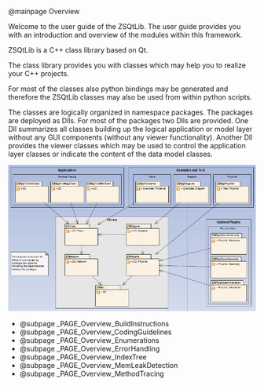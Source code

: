 @mainpage Overview

Welcome to the user guide of the ZSQtLib.
The user guide provides you with an introduction and overview of the modules within this framework.

ZSQtLib is a C++ class library based on Qt.

The class library provides you with classes which may help you to realize your C++ projects.

For most of the classes also python bindings may be generated and therefore the ZSQtLib classes may also be
used from within python scripts.

The classes are logically organized in namespace packages. The packages are deployed as Dlls. For most of the
packages two Dlls are provided. One Dll summarizes all classes building up the logical application or model layer
without any GUI components (without any viewer functionality). Another Dll provides the viewer classes which may be
used to control the application layer classes or indicate the content of the data model classes.

![Packages_Overview](packages_overview.png)

- @subpage _PAGE_Overview_BuildInstructions
- @subpage _PAGE_Overview_CodingGuidelines
- @subpage _PAGE_Overview_Enumerations
- @subpage _PAGE_Overview_ErrorHandling
- @subpage _PAGE_Overview_IndexTree
- @subpage _PAGE_Overview_MemLeakDetection
- @subpage _PAGE_Overview_MethodTracing
